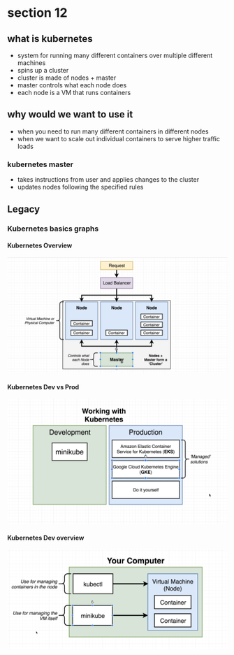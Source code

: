 # section 12 

## what is kubernetes
- system for running many different containers over multiple different machines
- spins up a cluster
- cluster is made of nodes + master
- master controls what each node does
- each node is a VM that runs containers

## why would we want to use it
- when you need to run many different containers in different nodes
- when we want to scale out individual containers to serve higher traffic loads

### kubernetes master
- takes instructions from user and applies changes to the cluster
- updates nodes following the specified rules























## Legacy

### Kubernetes basics graphs

#### Kubernetes Overview
![Kubernetes Overview](images/2019-11-17_13h52_22.jpg)

#### Kubernetes Dev vs Prod
![Kubernetes Dev vs Prod](images\2019-11-17_14h08_57.jpg)

#### Kubernetes Dev overview
![Kubernetes Dev overview](images\2019-11-17_14h09_19.jpg)